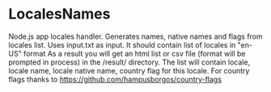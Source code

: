 # LocalesNames
Node.js app locales handler. Generates names, native names and flags from locales list.
Uses input.txt as input. It should contain list of locales in "en-US" format
As a result you will get an html list or csv file (format will be prompted in process) in the /result/ directory.
The list will contain locale, locale name, locale native name, country flag for this locale.
For country flags thanks to https://github.com/hampusborgos/country-flags

